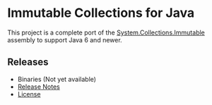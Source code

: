 ﻿# Immutable Collections for Java

This project is a complete port of the [System.Collections.Immutable][1] assembly to support Java 6 and newer.

[1]: https://www.nuget.org/packages/System.Collections.Immutable

## Releases

* Binaries (Not yet available)
* [Release Notes](https://github.com/tunnelvisionlabs/java-immutable/releases)
* [License](https://github.com/tunnelvisionlabs/java-immutable/blob/master/LICENSE)
